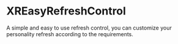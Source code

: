 # XREasyRefreshControl
A simple and easy to use refresh control, you can customize your personality refresh according to the requirements.
